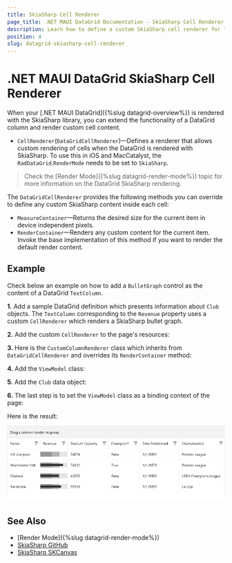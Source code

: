 ```yaml
---
title: SkiaSharp Cell Renderer
page_title: .NET MAUI DataGrid Documentation - SkiaSharp Cell Renderer
description: Learn how to define a custom SkiaSharp cell renderer for the DataGrid columns.
position: 4
slug: datagrid-skiasharp-cell-renderer
---
```


# .NET MAUI DataGrid SkiaSharp Cell Renderer

When your [.NET MAUI DataGrid]({%slug datagrid-overview%}) is rendered with the SkiaSharp library, you can extend the functionality of a DataGrid column and render custom cell content. 

* `CellRenderer`(`DataGridCellRenderer`)&mdash;Defines a renderer that allows custom rendering of cells when the DataGrid is rendered with SkiaSharp. To use this in iOS and MacCatalyst, the `RadDataGrid`.`RenderMode` needs to be set to `SkiaSharp`.

>Check the [Render Mode]({%slug datagrid-render-mode%}) topic for more information on the DataGrid SkiaSharp rendering.

The `DataGridCellRenderer` provides the following methods you can override to define any custom SkiaSharp content inside each cell:

* `MeasureContainer`&mdash;Returns the desired size for the current item in device independent pixels.
* `RenderContainer`&mdash;Renders any custom content for the current item. Invoke the base implementation of this method if you want to render the default render content.

## Example

Check below an example on how to add a `BulletGraph` control as the content of a DataGrid `TextColumn`.

**1.** Add a sample DataGrid definition which presents information about `Club` objects. The `TextColumn` corresponding to the `Revenue` property uses a custom `CellRenderer` which renders a SkiaSharp bullet graph.

<snippet id='datagrid-columns-skiacellrenderer' />

**2.** Add the custom `CellRenderer` to the page's resources:

<snippet id='datagrid-columns-skiacellrenderer-resource' />

**3.** Here is the `CustomColumnRenderer` class which inherits from `DataGridCellRenderer` and overrides its `RenderContainer` method:

<snippet id='datagrid-column-datagridcellrenderer' />

**4.** Add the `ViewModel` class:

<snippet id='datagrid-column-view-model' />

**5.** Add the `Club` data object:

<snippet id='datagrid-club-model' />

**6.** The last step is to set the `ViewModel` class as a binding context of the page:

<snippet id='datagrid-selection-setvm' />

Here is the result:

![Telerik .NET MAUI DataGrid SkiaSharp Cell Renderer](images/datagrid-custom-cellrenderer.png)

## See Also
- [Render Mode]({%slug datagrid-render-mode%})
- [SkiaSharp GitHub](https://github.com/mono/SkiaSharp?#skiasharp)
- [SkiaSharp SKCanvas](https://learn.microsoft.com/en-us/dotnet/api/skiasharp.skcanvas)
